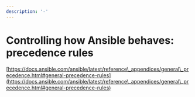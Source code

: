 ```yaml
---
description: '-'
---
```


# Controlling how Ansible behaves: precedence rules

[https://docs.ansible.com/ansible/latest/reference\_appendices/general\_precedence.html#general-precedence-rules](https://docs.ansible.com/ansible/latest/reference\_appendices/general\_precedence.html#general-precedence-rules)
